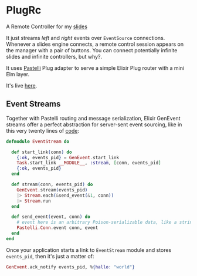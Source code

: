 # PlugRc

A Remote Controller for my [slides](http://zampino.github.io/talks)

It just streams _left_ and _right_ events over `EventSource` connections.
Whenever a slides engine connects, a remote control session appears
on the manager with a pair of buttons. You can connect potentially
infinite slides and infinite controllers, but why?.

It uses [Pastelli](https://github.com/zampino/pastelli) Plug adapter to serve a
simple Elixir Plug router with a mini Elm layer.

It's live [here](http://plugrc.herokuapp.com/index.html).


## Event Streams

Together with Pastelli routing and message serialization,
Elixir GenEvent streams offer a perfect abstraction for
server-sent event sourcing, like in this very twenty lines of [code](https://github.com/zampino/plug_rc/blob/master/lib/plug_rc/event_stream.ex):

```elixir
defmodule EventStream do

  def start_link(conn) do
    {:ok, events_pid} = GenEvent.start_link
    Task.start_link __MODULE__, :stream, [conn, events_pid]
    {:ok, events_pid}
  end

  def stream(conn, events_pid) do
    GenEvent.stream(events_pid)
    |> Stream.each(&send_event(&1, conn))
    |> Stream.run
  end

  def send_event(event, conn) do
    # event here is an arbitrary Poison-serializable data, like a string or a map
    Pastelli.Conn.event conn, event
  end
end
```

Once your application starts a link to `EventStream` module and stores `events_pid`, then
it's just a matter of:

```elixir
GenEvent.ack_notify events_pid, %{hallo: "world"}
```
